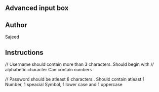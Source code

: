 ## Advanced input box

## Author

Sajeed

## Instructions

// Username should contain more than 3 characters. Should begin with
// alphabetic character Can contain numbers

// Password should be atleast 8 characters . Should contain atleast 1 Number, 1 speacial Symbol, 1 lower case and 1 uppercase
